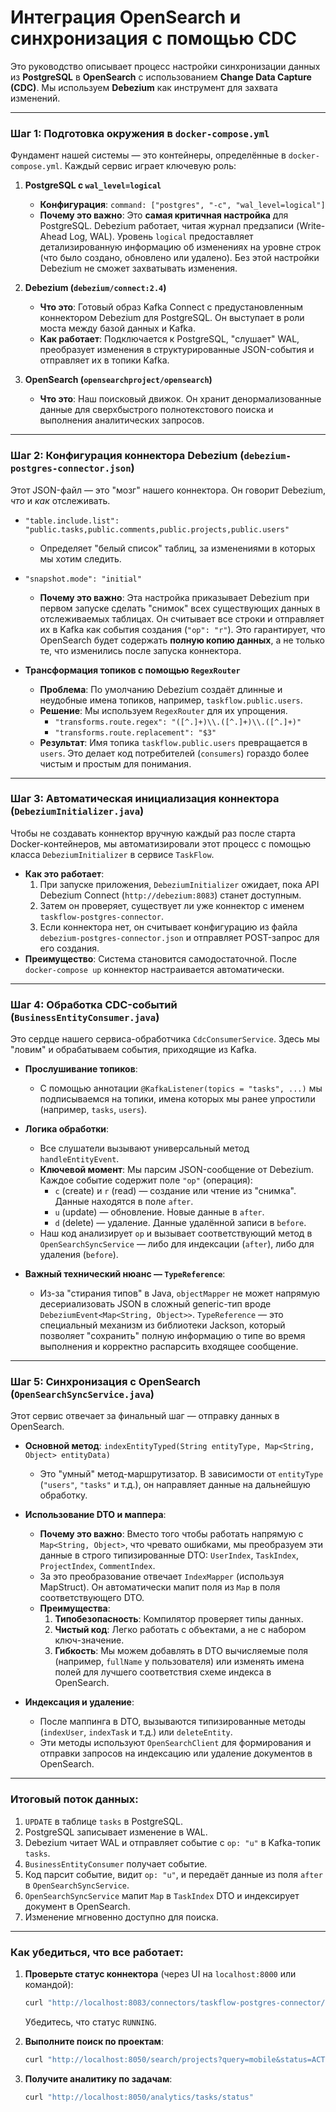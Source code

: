 # Интеграция OpenSearch и синхронизация с помощью CDC

Это руководство описывает процесс настройки синхронизации данных из **PostgreSQL** в **OpenSearch** с использованием **Change Data Capture (CDC)**. Мы используем **Debezium** как инструмент для захвата изменений.

---

### Шаг 1: Подготовка окружения в `docker-compose.yml`

Фундамент нашей системы — это контейнеры, определённые в `docker-compose.yml`. Каждый сервис играет ключевую роль:

1.  **PostgreSQL с `wal_level=logical`**
    -   **Конфигурация**: `command: ["postgres", "-c", "wal_level=logical"]`
    -   **Почему это важно**: Это **самая критичная настройка** для PostgreSQL. Debezium работает, читая журнал предзаписи (Write-Ahead Log, WAL). Уровень `logical` предоставляет детализированную информацию об изменениях на уровне строк (что было создано, обновлено или удалено). Без этой настройки Debezium не сможет захватывать изменения.

2.  **Debezium (`debezium/connect:2.4`)**
    -   **Что это**: Готовый образ Kafka Connect с предустановленным коннектором Debezium для PostgreSQL. Он выступает в роли моста между базой данных и Kafka.
    -   **Как работает**: Подключается к PostgreSQL, "слушает" WAL, преобразует изменения в структурированные JSON-события и отправляет их в топики Kafka.

3.  **OpenSearch (`opensearchproject/opensearch`)**
    -   **Что это**: Наш поисковый движок. Он хранит денормализованные данные для сверхбыстрого полнотекстового поиска и выполнения аналитических запросов.

---

### Шаг 2: Конфигурация коннектора Debezium (`debezium-postgres-connector.json`)

Этот JSON-файл — это "мозг" нашего коннектора. Он говорит Debezium, *что* и *как* отслеживать.

-   `"table.include.list": "public.tasks,public.comments,public.projects,public.users"`
    -   Определяет "белый список" таблиц, за изменениями в которых мы хотим следить.

-   `"snapshot.mode": "initial"`
    -   **Почему это важно**: Эта настройка приказывает Debezium при первом запуске сделать "снимок" всех существующих данных в отслеживаемых таблицах. Он считывает все строки и отправляет их в Kafka как события создания (`"op": "r"`). Это гарантирует, что OpenSearch будет содержать **полную копию данных**, а не только те, что изменились после запуска коннектора.

-   **Трансформация топиков с помощью `RegexRouter`**
    -   **Проблема**: По умолчанию Debezium создаёт длинные и неудобные имена топиков, например, `taskflow.public.users`.
    -   **Решение**: Мы используем `RegexRouter` для их упрощения.
        -   `"transforms.route.regex": "([^.]+)\\.([^.]+)\\.([^.]+)"`
        -   `"transforms.route.replacement": "$3"`
    -   **Результат**: Имя топика `taskflow.public.users` превращается в `users`. Это делает код потребителей (`consumers`) гораздо более чистым и простым для понимания.

---

### Шаг 3: Автоматическая инициализация коннектора (`DebeziumInitializer.java`)

Чтобы не создавать коннектор вручную каждый раз после старта Docker-контейнеров, мы автоматизировали этот процесс с помощью класса `DebeziumInitializer` в сервисе `TaskFlow`.

-   **Как это работает**:
    1.  При запуске приложения, `DebeziumInitializer` ожидает, пока API Debezium Connect (`http://debezium:8083`) станет доступным.
    2.  Затем он проверяет, существует ли уже коннектор с именем `taskflow-postgres-connector`.
    3.  Если коннектора нет, он считывает конфигурацию из файла `debezium-postgres-connector.json` и отправляет POST-запрос для его создания.
-   **Преимущество**: Система становится самодостаточной. После `docker-compose up` коннектор настраивается автоматически.

---

### Шаг 4: Обработка CDC-событий (`BusinessEntityConsumer.java`)

Это сердце нашего сервиса-обработчика `CdcConsumerService`. Здесь мы "ловим" и обрабатываем события, приходящие из Kafka.

-   **Прослушивание топиков**:
    -   С помощью аннотации `@KafkaListener(topics = "tasks", ...)` мы подписываемся на топики, имена которых мы ранее упростили (например, `tasks`, `users`).

-   **Логика обработки**:
    -   Все слушатели вызывают универсальный метод `handleEntityEvent`.
    -   **Ключевой момент**: Мы парсим JSON-сообщение от Debezium. Каждое событие содержит поле `"op"` (операция):
        -   `c` (create) и `r` (read) — создание или чтение из "снимка". Данные находятся в поле `after`.
        -   `u` (update) — обновление. Новые данные в `after`.
        -   `d` (delete) — удаление. Данные удалённой записи в `before`.
    -   Наш код анализирует `op` и вызывает соответствующий метод в `OpenSearchSyncService` — либо для индексации (`after`), либо для удаления (`before`).

-   **Важный технический нюанс — `TypeReference`**:
    -   Из-за "стирания типов" в Java, `objectMapper` не может напрямую десериализовать JSON в сложный generic-тип вроде `DebeziumEvent<Map<String, Object>>`. `TypeReference` — это специальный механизм из библиотеки Jackson, который позволяет "сохранить" полную информацию о типе во время выполнения и корректно распарсить входящее сообщение.

---

### Шаг 5: Синхронизация с OpenSearch (`OpenSearchSyncService.java`)

Этот сервис отвечает за финальный шаг — отправку данных в OpenSearch.

-   **Основной метод**: `indexEntityTyped(String entityType, Map<String, Object> entityData)`
    -   Это "умный" метод-маршрутизатор. В зависимости от `entityType` (`"users"`, `"tasks"` и т.д.), он направляет данные на дальнейшую обработку.

-   **Использование DTO и маппера**:
    -   **Почему это важно**: Вместо того чтобы работать напрямую с `Map<String, Object>`, что чревато ошибками, мы преобразуем эти данные в строго типизированные DTO: `UserIndex`, `TaskIndex`, `ProjectIndex`, `CommentIndex`.
    -   За это преобразование отвечает `IndexMapper` (используя MapStruct). Он автоматически мапит поля из `Map` в поля соответствующего DTO.
    -   **Преимущества**:
        1.  **Типобезопасность**: Компилятор проверяет типы данных.
        2.  **Чистый код**: Легко работать с объектами, а не с набором ключ-значение.
        3.  **Гибкость**: Мы можем добавлять в DTO вычисляемые поля (например, `fullName` у пользователя) или изменять имена полей для лучшего соответствия схеме индекса в OpenSearch.

-   **Индексация и удаление**:
    -   После маппинга в DTO, вызываются типизированные методы (`indexUser`, `indexTask` и т.д.) или `deleteEntity`.
    -   Эти методы используют `OpenSearchClient` для формирования и отправки запросов на индексацию или удаление документов в OpenSearch.

---

### Итоговый поток данных:

1.  `UPDATE` в таблице `tasks` в PostgreSQL.
2.  PostgreSQL записывает изменение в WAL.
3.  Debezium читает WAL и отправляет событие с `op: "u"` в Kafka-топик `tasks`.
4.  `BusinessEntityConsumer` получает событие.
5.  Код парсит событие, видит `op: "u"`, и передаёт данные из поля `after` в `OpenSearchSyncService`.
6.  `OpenSearchSyncService` мапит `Map` в `TaskIndex` DTO и индексирует документ в OpenSearch.
7.  Изменение мгновенно доступно для поиска.

---

### Как убедиться, что все работает:

1.  **Проверьте статус коннектора** (через UI на `localhost:8000` или командой):
    ```bash
    curl "http://localhost:8083/connectors/taskflow-postgres-connector/status"
    ```
    Убедитесь, что статус `RUNNING`.

2.  **Выполните поиск по проектам**:
    ```bash
    curl "http://localhost:8050/search/projects?query=mobile&status=ACTIVE"
    ```

3.  **Получите аналитику по задачам**:
    ```bash
    curl "http://localhost:8050/analytics/tasks/status"
    ``` 